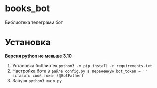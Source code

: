 # books_bot
Библиотека телеграмм бот

# Установка
**Версия python не меньше 3.10**

  1. Установка библиотек
    ```python3 -m pip install -r requirements.txt```
  2. Настройка бота
     ```В файле config.py в переменную bot_token = '' вставить свой токен (@BotFather)```
  3. Запуск
     ```python3 main.py```
